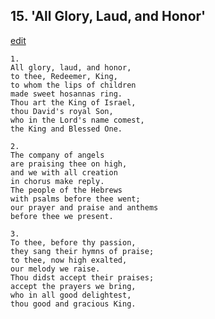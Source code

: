 
## 15.  'All Glory, Laud, and Honor'
[edit](https://docs.google.com/document/d/1MgqEx9-IrjOqrQxLqI_hDVxoF5MmF6va/edit?mode=html)




    1.
    All glory, laud, and honor,
    to thee, Redeemer, King,
    to whom the lips of children
    made sweet hosannas ring.
    Thou art the King of Israel,
    thou David's royal Son,
    who in the Lord's name comest,
    the King and Blessed One.

    2.
    The company of angels
    are praising thee on high,
    and we with all creation
    in chorus make reply.
    The people of the Hebrews
    with psalms before thee went;
    our prayer and praise and anthems
    before thee we present.

    3.
    To thee, before thy passion,
    they sang their hymns of praise;
    to thee, now high exalted,
    our melody we raise.
    Thou didst accept their praises;
    accept the prayers we bring,
    who in all good delightest,
    thou good and gracious King.
